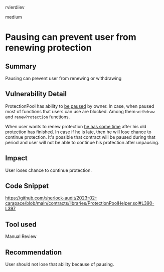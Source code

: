 rvierdiiev

medium

# Pausing can prevent user from renewing protection

## Summary
Pausing can prevent user from renewing or withdrawing
## Vulnerability Detail
ProtectionPool has ability to [be paused](https://github.com/sherlock-audit/2023-02-carapace/blob/main/contracts/core/pool/ProtectionPool.sol#L452) by owner.
In case, when paused most of functions that users can use are blocked.
Among them `withdraw` and `renewProtection` functions. 

When user wants to renew protection [he has some time](https://github.com/sherlock-audit/2023-02-carapace/blob/main/contracts/libraries/ProtectionPoolHelper.sol#L390-L397) after his old protection has finished. In case if he is late, then he will lose chance to continue protection. It's possible that contract will be paused during that period and user will not be able to continue his protection after unpausing.
## Impact
User loses chance to continue protection.
## Code Snippet
https://github.com/sherlock-audit/2023-02-carapace/blob/main/contracts/libraries/ProtectionPoolHelper.sol#L390-L397
## Tool used

Manual Review

## Recommendation
User should not lose that ability because of pausing.